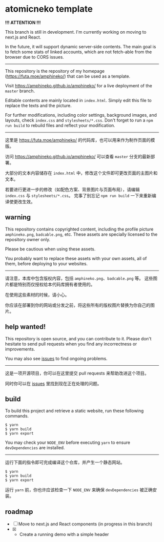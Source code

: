 # atomicneko template

**!!! ATTENTION !!!**

This branch is still in development. I'm currently working on moving to next.js and React.

In the future, it will support dynamic server-side contents. The main goal is to fetch some stats of linked accounts, which are not fetch-able from the browser due to CORS issues.

---

This repository is the repository of my homepage (https://futa.moe/amphineko/) that can be used as a template.

Visit https://amphineko.github.io/amphineko/ for a live deployment of the `master` branch.

Editable contents are mainly located in `index.html`. Simply edit this file to replace the texts and the picture.

For further modifications, including color settings, background images, and layouts, check `index.css` and `stylesheets/*.css`.
Don't forget to run a `npm run build` to rebuild files and reflect your modification.

---

这里是 https://futa.moe/amphineko/ 的代码库，也可以用来作为制作页面的模版。

访问 https://amphineko.github.io/amphineko/ 可以查看 `master` 分支的最新部署。

大部分的文本内容储存在 `index.html` 中，修改这个文件即可更改页面的主图片和文本。

若要进行更进一步的修改（如配色方案、背景图片与页面布局），请编辑 `index.css` 与 `stylesheets/*.css`。
完事了别忘记 `npm run build` 一下来重新编译使更改生效。

## warning

This repository contains copyrighted content, including the profile picture `amphineko.png`, `badcable.png`, etc.
These assets are specially licensed to the repository owner only.

Please be cautious when using these assets.

You probably want to replace these assets with your own assets, all of them, before deploying to your websites.

---

请注意，本库中包含版权内容，包括 `amphineko.png`、`badcable.png` 等。
这些图片都是特别而仅授权给本代码库拥有者使用的。

在使用这些素材的时候，请小心。

你应该在部署到你的网站或分发之前，将这些所有的版权图片替换为你自己的图片。

## help wanted!

This repository is open source, and you can contribute to it.
Please don't hesitate to send pull requests when you find any incorrectness or improvements.

You may also see [issues](https://github.com/amphineko/amphineko/issues) to find ongoing problems.

---

这是一项开源项目，你可以在这里提交 pull requests 来帮助改进这个项目。

同时你可以在 [issues](https://github.com/amphineko/amphineko/issues) 里找到现在正在处理的问题。

## build

To build this project and retrieve a static website, run these following commands.

```console
$ yarn
$ yarn build
$ yarn export
```

You may check your `NODE_ENV` before executing `yarn` to ensure `devDependencies` are installed.

---

运行下面的指令即可完成编译这个仓库，并产生一个静态网站。

```console
$ yarn
$ yarn build
$ yarn export
```

运行 `yarn` 前，你也许应该检查一下 `NODE_ENV` 来确保 `devDependencies` 被正确安装。

## roadmap

-   [ ] Move to next.js and React components (in progress in this branch)
-   [x] -   Create a running demo with a simple header
